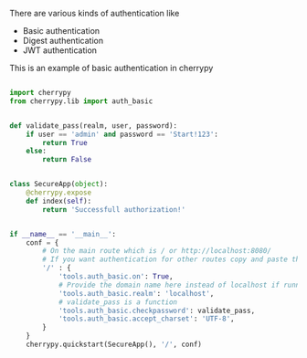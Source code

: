 There are various kinds of authentication like

* Basic authentication
* Digest authentication
* JWT authentication


This is an example of basic authentication in cherrypy

```python

import cherrypy
from cherrypy.lib import auth_basic


def validate_pass(realm, user, password):
    if user == 'admin' and password == 'Start!123':
        return True
    else:
        return False


class SecureApp(object):
    @cherrypy.expose
    def index(self):
        return 'Successfull authorization!'


if __name__ == '__main__':
    conf = {
        # On the main route which is / or http://localhost:8080/
        # If you want authentication for other routes copy and paste the same for those routes
        '/'	: {
            'tools.auth_basic.on': True,
            # Provide the domain name here instead of localhost if running on a domain
            'tools.auth_basic.realm': 'localhost',
            # validate_pass is a function
            'tools.auth_basic.checkpassword': validate_pass,
            'tools.auth_basic.accept_charset': 'UTF-8',
        }
    }
    cherrypy.quickstart(SecureApp(), '/', conf)

```

